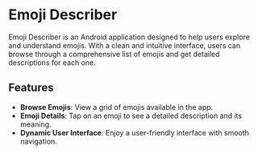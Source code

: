 # Emoji Describer

Emoji Describer is an Android application designed to help users explore and understand emojis. With a clean and intuitive interface, users can browse through a comprehensive list of emojis and get detailed descriptions for each one.

## Features

- **Browse Emojis**: View a grid of emojis available in the app.
- **Emoji Details**: Tap on an emoji to see a detailed description and its meaning.
- **Dynamic User Interface**: Enjoy a user-friendly interface with smooth navigation.

